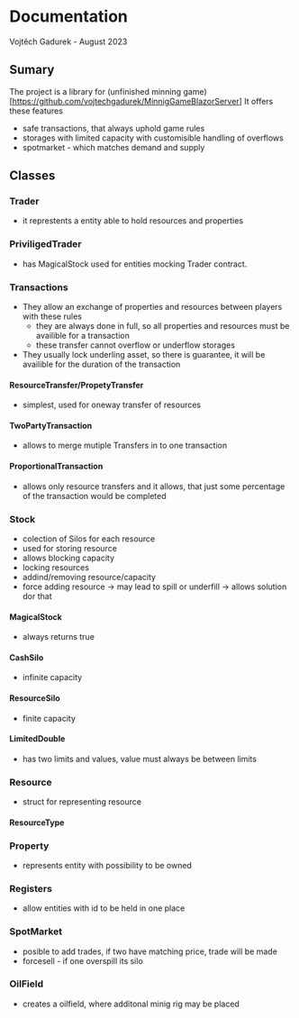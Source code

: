 # Documentation
Vojtěch Gadurek - August 2023
## Sumary
The project is a library for (unfinished minning game)[https://github.com/vojtechgadurek/MinnigGameBlazorServer]
It offers these features
  - safe transactions, that always uphold game rules
  - storages with limited capacity with customisible handling of overflows
  - spotmarket - which matches demand and supply
## Classes
### Trader
- it represtents a entity able to hold resources and properties
### PriviligedTrader
- has MagicalStock used for entities mocking Trader contract.
### Transactions
- They allow an exchange of properties and resources between players with these rules
    - they are always done in full, so all properties and resources must be availible for a transaction
    - these transfer cannot overflow or underflow storages
- They usually lock underling asset, so there is guarantee, it will be availible for the duration of the transaction
#### ResourceTransfer/PropetyTransfer
- simplest, used for oneway transfer of resources
#### TwoPartyTransaction
- allows to merge mutiple Transfers in to one transaction
#### ProportionalTransaction
- allows only resource transfers and it allows, that just some percentage of the transaction would be completed
### Stock
- colection of Silos for each resource
- used for storing resource
- allows blocking capacity
- locking resources
- addind/removing resource/capacity
- force adding resource -> may lead to spill or underfill -> allows solution dor that
#### MagicalStock
- always returns true
####  CashSilo
- infinite capacity
#### ResourceSilo 
- finite capacity
#### LimitedDouble
- has two limits and values, value must always be between limits
### Resource
- struct for representing resource
#### ResourceType

### Property
- represents entity with possibility to be owned
### Registers
- allow entities with id to be held in one place
### SpotMarket
- posible to add trades, if two have matching price, trade will be made
- forcesell - if one overspill its silo

### OilField
- creates a oilfield, where additonal minig rig may be placed
